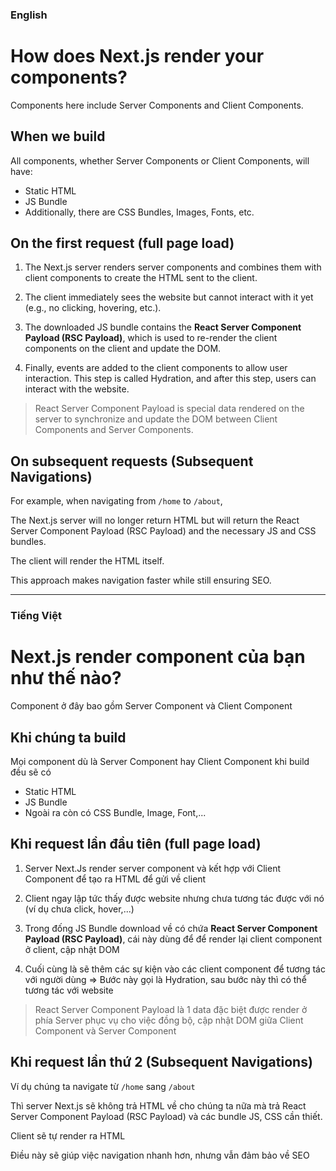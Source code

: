 ### English

# How does Next.js render your components?

Components here include Server Components and Client Components.

## When we build

All components, whether Server Components or Client Components, will have:

-   Static HTML
-   JS Bundle
-   Additionally, there are CSS Bundles, Images, Fonts, etc.

## On the first request (full page load)

1. The Next.js server renders server components and combines them with client components to create the HTML sent to the client.

2. The client immediately sees the website but cannot interact with it yet (e.g., no clicking, hovering, etc.).

3. The downloaded JS bundle contains the **React Server Component Payload (RSC Payload)**, which is used to re-render the client components on the client and update the DOM.

4. Finally, events are added to the client components to allow user interaction. This step is called Hydration, and after this step, users can interact with the website.

> React Server Component Payload is special data rendered on the server to synchronize and update the DOM between Client Components and Server Components.

## On subsequent requests (Subsequent Navigations)

For example, when navigating from `/home` to `/about`,

The Next.js server will no longer return HTML but will return the React Server Component Payload (RSC Payload) and the necessary JS and CSS bundles.

The client will render the HTML itself.

This approach makes navigation faster while still ensuring SEO.

---

### Tiếng Việt

# Next.js render component của bạn như thế nào?

Component ở đây bao gồm Server Component và Client Component

## Khi chúng ta build

Mọi component dù là Server Component hay Client Component khi build đều sẽ có

-   Static HTML
-   JS Bundle
-   Ngoài ra còn có CSS Bundle, Image, Font,...

## Khi request lần đầu tiên (full page load)

1. Server Next.Js render server component và kết hợp với Client Component để tạo ra HTML để gửi về client

2. Client ngay lập tức thấy được website nhưng chưa tương tác được với nó (ví dụ chưa click, hover,...)

3. Trong đống JS Bundle download về có chứa **React Server Component Payload (RSC Payload)**, cái này dùng để để render lại client component ở client, cập nhật DOM

4. Cuối cùng là sẽ thêm các sự kiện vào các client component để tương tác với người dùng => Bước này gọi là Hydration, sau bước này thì có thể tương tác với website

> React Server Component Payload là 1 data đặc biệt được render ở phía Server phục vụ cho việc đồng bộ, cập nhật DOM giữa Client Component và Server Component

## Khi request lần thứ 2 (Subsequent Navigations)

Ví dụ chúng ta navigate từ `/home` sang `/about`

Thì server Next.js sẽ không trả HTML về cho chúng ta nữa mà trả React Server Component Payload (RSC Payload) và các bundle JS, CSS cần thiết.

Client sẽ tự render ra HTML

Điều này sẽ giúp việc navigation nhanh hơn, nhưng vẫn đảm bảo về SEO
